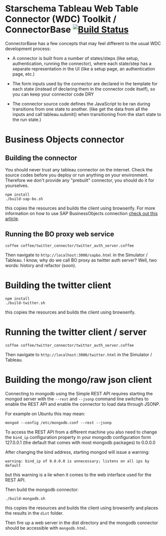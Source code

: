 # Starschema Tableau Web Table Connector (WDC) Toolkit / ConnectorBase [![Build Status](https://travis-ci.org/starschema/tableau-web-table-connector.svg)](https://travis-ci.org/starschema/tableau-web-table-connector)

ConnectorBase has a few concepts that may feel different to the usual WDC development process:

 - A connector is built from a number of states/steps (like setup, authentication, running the connector), where each state/step has a separate representation in the UI (like a setup page, an authentication page, etc.)

 - The form inputs used by the connector are declared in the template for each state (instead of declaring them in the connector code itself), so you can keep your connector code DRY

 - The connector source code defines the JavaScript to be ran during transitions from one state to another. (like get the data from all the inputs and call tableau.submit() when transitioning from the start state to the run state.)

# Business Objects connector

## Building the connector

You should never trust any tableau connector on the internet. Check the source codes before you deploy or run anything on your environment. Therefore we don't provide any "prebuilt" connector, you should do it for yourselves. 

```
npm install
./build-sap-bo.sh
```

this copies the resources and builds the client using browserify. For more information on how to use SAP BusinessObjects connection [check out this article](http://databoss.starschema.net/accessing-sap-businessobjects-from-tableau-using-web-data-connector/). 

## Running the BO proxy web service

```
coffee coffee/twitter_connector/twitter_auth_server.coffee
```

Then navigate to ```http://localhost:3000/sapbo.html``` in the
Simulator / Tableau. I know, why do we call BO proxy as twitter auth server? 
Well, two words: history and refactor (soon).



# Building the twitter client

```
npm install
./build-twitter.sh
```

this copies the resources and builds the client using browserify.

# Running the twitter client / server

```
coffee coffee/twitter_connector/twitter_auth_server.coffee
```

Then navigate to ```http://localhost:3000/twitter.html``` in the
Simulator / Tableau.

# Building the mongo/raw json client

Connecting to mongodb using the Simple REST API requires starting the
mongod server with the ```--rest``` and ```--jsonp``` command line
switches to enable the REST API and enable the connector to load data
through JSONP.

For example on Ubuntu this may mean:

```
mongod --config /etc/mongodb.conf --rest --jsonp
```

To access the REST API from a different machine you also need to change
the ```bind_ip``` configuration property in your mongodb configuration
form 127.0.0.1 (the default that comes with most mongodb packages) to
0.0.0.0

After changing the bind address, starting mongod will issue a warning:

```
warning: bind_ip of 0.0.0.0 is unnecessary; listens on all ips by default
```

but this warning is a lie when it comes to the web interface used for
the REST API.


Then build the mongodb connector:

```
./build-mongodb.sh
```

this copies the resources and builds the client using browserify and
places the results in the ```dist``` folder.


Then fire up a web server in the dist directory and the mongodb
connector should be accessible with ```mongodb.html```.


